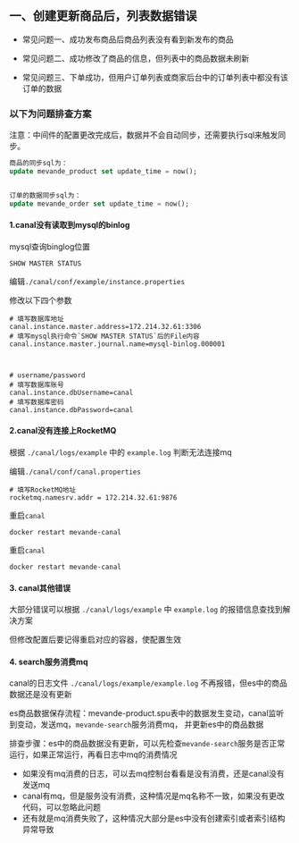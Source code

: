 ## 一、创建更新商品后，列表数据错误

- 常见问题一、成功发布商品后商品列表没有看到新发布的商品

- 常见问题二、成功修改了商品的信息，但列表中的商品数据未刷新

- 常见问题三、下单成功，但用户订单列表或商家后台中的订单列表中都没有该订单的数据


### 以下为问题排查方案

注意：中间件的配置更改完成后，数据并不会自动同步，还需要执行sql来触发同步。
```sql
商品的同步sql为：
update mevande_product set update_time = now();


订单的数据同步sql为：
update mevande_order set update_time = now();
```


#### 1.canal没有读取到mysql的binlog

mysql查询binglog位置

```mysql
SHOW MASTER STATUS
```

编辑`./canal/conf/example/instance.properties`

修改以下四个参数

```properties
# 填写数据库地址
canal.instance.master.address=172.214.32.61:3306
# 填写mysql执行命令`SHOW MASTER STATUS`后的File内容
canal.instance.master.journal.name=mysql-binlog.000001



# username/password
# 填写数据库账号
canal.instance.dbUsername=canal
# 填写数据库密码
canal.instance.dbPassword=canal
```

#### 2.canal没有连接上RocketMQ

根据 `./canal/logs/example` 中的  `example.log` 判断无法连接mq



编辑`./canal/conf/canal.properties`


```properties
# 填写RocketMQ地址
rocketmq.namesrv.addr = 172.214.32.61:9876
```


重启`canal`

```shell
docker restart mevande-canal
```


重启`canal`

```shell
docker restart mevande-canal
```


#### 3. canal其他错误
大部分错误可以根据 `./canal/logs/example` 中  `example.log`  的报错信息查找到解决方案

但修改配置后要记得重启对应的容器，使配置生效


#### 4. search服务消费mq

canal的日志文件 `./canal/logs/example/example.log` 不再报错，但es中的商品数据还是没有更新


es商品数据保存流程：mevande-product.spu表中的数据发生变动，canal监听到变动，发送mq，`mevande-search`服务消费mq， 并更新es中的商品数据


排查步骤：es中的商品数据没有更新，可以先检查`mevande-search`服务是否正常运行，如果正常运行，再看日志中mq的消费情况
- 如果没有mq消费的日志，可以去mq控制台看看是没有消费，还是canal没有发送mq
- canal有mq，但是服务没有消费，这种情况是mq名称不一致，如果没有更改代码，可以忽略此问题
- 还有就是mq消费失败了，这种情况大部分是es中没有创建索引或者索引结构异常导致






